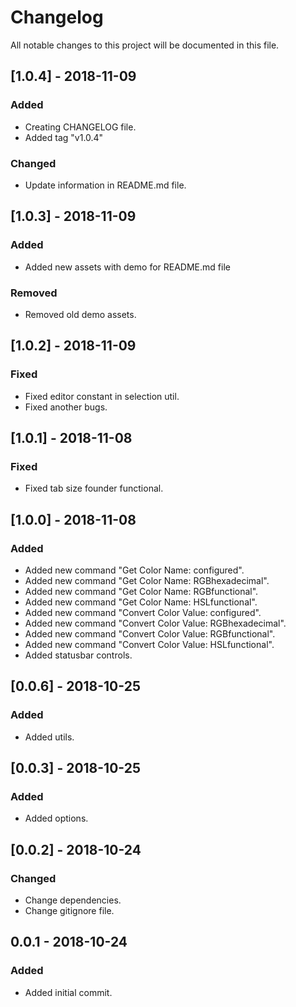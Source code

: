 # Changelog
All notable changes to this project will be documented in this file.

## [1.0.4] - 2018-11-09
### Added
- Creating CHANGELOG file.
- Added tag "v1.0.4"
### Changed
- Update information in README.md file.

## [1.0.3] - 2018-11-09
### Added
- Added new assets with demo for README.md file
### Removed
- Removed old demo assets.

## [1.0.2] - 2018-11-09
### Fixed
- Fixed editor constant in selection util.
- Fixed another bugs.

## [1.0.1] - 2018-11-08

### Fixed
- Fixed tab size founder functional.

## [1.0.0] - 2018-11-08
### Added
- Added new command "Get Color Name: configured".
- Added new command "Get Color Name: RGBhexadecimal".
- Added new command "Get Color Name: RGBfunctional".
- Added new command "Get Color Name: HSLfunctional".
- Added new command "Convert Color Value: configured".
- Added new command "Convert Color Value: RGBhexadecimal".
- Added new command "Convert Color Value: RGBfunctional".
- Added new command "Convert Color Value: HSLfunctional".
- Added statusbar controls.

## [0.0.6] - 2018-10-25
### Added
- Added utils.

## [0.0.3] - 2018-10-25
### Added
- Added options.

## [0.0.2] - 2018-10-24
### Changed
- Change dependencies.
- Change gitignore file.

## 0.0.1 - 2018-10-24
### Added
- Added initial commit.